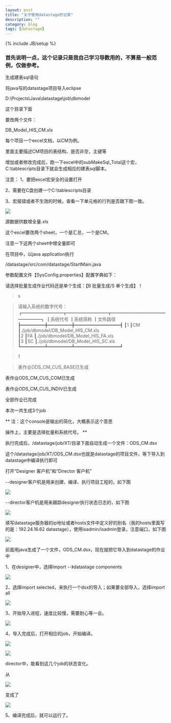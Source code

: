 ```yaml
---
layout: post
title: "关于使用datastage的记录"
description: ""
category: blog
tags: [datastage]
---
```

{% include JB/setup %}

### 首先说明一点，这个记录只是我自己学习导数用的，不算是一般范例，仅做参考。

生成建表sql语句

将java写的datastage项目导入eclipse

D:\Projects\Java\datastage\job\dbmodel

这个目录下面

要改两个文件：

DB_Model_HIS_CM.xls

每个项目一个excel文档，以CM为例。

里面主要描述CM项目的表结构、是否非空，主键等

增加或者修改完成后，跑一下excel中的subMakeSql_Total这个宏，C:\tablescripts目录下就会生成相应的建表sql脚本。

注意：
1、要把excel宏安全的设置打开 

2、需要在C盘创建一个C:\tablescripts目录 

3、宏报错或者不生效的时候，查看一下单元格的行列是否跟下图一致。 

![](/blog/image/datastage/1.png)


源数据供数增全量.xls 

这个excel要改两个sheet，一个是汇总，一个是CM。 

注意一下这两个sheet中增全量即可 


在项目中，以java application执行 

/datastage/src/com/datastage/StartMain.java 

> 
参数配置文件【SysConfig.properties】配置字典如下：

请选择批量生成作业代码还是单个生成：【B 批量生成/S 单个生成】！ 

> s 

> 请输入系统的数字代号： 
┏━━━━━━━━━┳━━━━━━━━━┳━━━━━━━━━━━━━━━━━┓
┃系统代号     ┃系统简称     ┃文件路径                                    
┣━━━━━━━━━╋━━━━━━━━━╋━━━━━━━━━━━━━━━━━┫
┃1                ┃CM             ┃./job/dbmodel/DB_Model_HIS_CM.xls     
┃2                ┃FA              ┃./job/dbmodel/DB_Model_HIS_FA.xls    
┃3                ┃SC              ┃./job/dbmodel/DB_Model_HIS_SC.xls    
┗━━━━━━━━━┻━━━━━━━━━┻━━━━━━━━━━━━━━━━━┛

> 1 

> 表作业ODS_CM_CUS_BASE已生成 

表作业ODS_CM_CUS_COM已生成 

表作业ODS_CM_CUS_INDIV已生成 

全部作业已完成 

本次一共生成3个job 

** 注：这个console是输出的简化，大概表示这个意思 

操作上，主要是选择批量和系统代号。 **

执行完成后，/datastage/job/XT/目录下面自动生成一个文件：ODS_CM.dsx 

这个/datastage/job/XT/ODS_CM.dsx也就是datastage的项目文件，等下导入到datastage中编译执行即可 

打开“Designer 客户机”和“Director 客户机” 

--designer客户机是用来创建、编译、执行项目工程的，如下图 

![](/blog/image/datastage/2.png) 

--director客户机是用来跟踪designer执行状态日志的，如下图 

![](/blog/image/datastage/3.png) 

填写datastage服务器的ip地址或者hosts文件中定义好的别名（我的hosts里面写的是：192.24.16.62 datastage），使用isadmin/isadmin登录，注意端口，如下图 

![](/blog/image/datastage/4.png) 


前面用java生成了一个文件，ODS_CM.dsx，现在就把它导入到datastage的作业中 

1、在designer中，选择Import --》datastage components 

![](/blog/image/datastage/5.png) 

2、选择import selected，来执行一个dsx的导入；如果要全部导入，选择import all 

![](/blog/image/datastage/6.png) 

3、开始导入进程，速度比较慢，需要耐心等一会。 

![](/blog/image/datastage/7.png) 

4、导入完成后，打开相应的job，开始编译。 

![](/blog/image/datastage/8.png) 

![](/blog/image/datastage/9.png) 

director中，能看到这几个job的状态变化。 

从 

![](/blog/image/datastage/10.png) 

变成了 

![](/blog/image/datastage/11.png) 

5、编译完成后，就可以运行了。 






